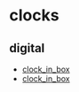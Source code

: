 # clocks

## digital

* [clock_in_box](https://noamkessler05.github.io/web/pages/clocks/digital/clock_in_box/)
* [clock_in_box](https://noamkessler05.github.io/web/pages/clocks/digital/night_Clock/)

